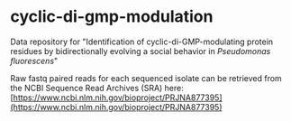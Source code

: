 # cyclic-di-gmp-modulation

Data repository for "Identification of cyclic-di-GMP-modulating protein residues by bidirectionally evolving a social behavior in *Pseudomonas fluorescens*"

Raw fastq paired reads for each sequenced isolate can be retrieved from the NCBI Sequence Read Archives (SRA) here: [https://www.ncbi.nlm.nih.gov/bioproject/PRJNA877395](https://www.ncbi.nlm.nih.gov/bioproject/PRJNA877395)
